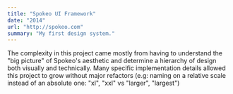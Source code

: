 ```yaml
---
title: "Spokeo UI Framework"
date: "2014"
url: "http://spokeo.com"
summary: "My first design system."
---
```


The complexity in this project came mostly from having to understand the "big picture" of Spokeo\'s aesthetic and determine a hierarchy of design both visually and technically. Many specific implementation details allowed this project to grow without major refactors (e.g: naming on a relative scale instead of an absolute one\: "xl", "xxl" vs "larger", "largest")
